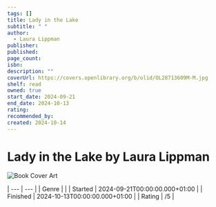 ```yaml
---
tags: []
title: Lady in the Lake
subtitle: " "
author:
  - Laura Lippman
publisher: 
published: 
page_count: 
isbn: 
description: ""
coverUrl: https://covers.openlibrary.org/b/olid/OL28713609M-M.jpg
shelf: read
owned: true
start_date: 2024-09-21
end_date: 2024-10-13
rating: 
recommended_by: 
created: 2024-10-14
---
```


# Lady in the Lake by Laura Lippman

![Book Cover Art](https://covers.openlibrary.org/b/olid/OL28713609M-M.jpg)


| --- | --- |
| Genre |  |
| Started | 2024-09-21T00:00:00.000+01:00 |
| Finished | 2024-10-13T00:00:00.000+01:00 |
| Rating | /5 |

